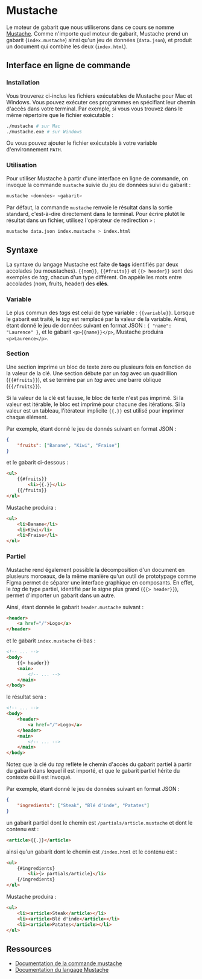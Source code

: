 # Mustache

Le moteur de gabarit que nous utiliserons dans ce cours se nomme
[Mustache](https://mustache.github.io). Comme n'importe quel moteur de
gabarit, Mustache prend un gabarit (`index.mustache`) ainsi qu'un jeu
de données (`data.json`), et produit un document qui combine les deux
(`index.html`).

## Interface en ligne de commande

### Installation

Vous trouverez ci-inclus les fichiers exécutables de Mustache pour
Mac et Windows. Vous pouvez exécuter ces programmes en spécifiant leur chemin d'accès dans votre terminal. Par exemple, si vous vous trouvez
dans le même répertoire que le fichier exécutable :

```sh
./mustache # sur Mac
./mustache.exe # sur Windows
```

Ou vous pouvez ajouter le fichier exécutable à votre variable
d'environnement `PATH`.

### Utilisation

Pour utiliser Mustache à partir d'une interface en ligne de commande,
on invoque la commande `mustache` suivie du jeu de données suivi du
gabarit :

```sh
mustache <données> <gabarit>
```

Par défaut, la commande `mustache` renvoie le résultat dans la sortie
standard, c'est-à-dire directement dans le terminal. Pour écrire
plutôt le résultat dans un fichier, utilisez l'opérateur de
redirection `>` :

```sh
mustache data.json index.mustache > index.html
```

## Syntaxe

La syntaxe du langage Mustache est faite de **tags** identifiés par
deux accolades (ou moustaches). `{{nom}}`, `{{#fruits}}` et `{{>
header}}` sont des exemples de *tag*, chacun d'un type différent. On
appèle les mots entre accolades (nom, fruits, header) des **clés**.

### Variable

Le plus commun des *tags* est celui de type variable : `{{variable}}`.
Lorsque le gabarit est traité, le *tag* est remplacé par la valeur
de la variable. Ainsi, étant donné le jeu de données suivant en format JSON : `{ "name": "Laurence" }`, et le gabarit `<p>{{name}}</p>`,
Mustache produira `<p>Laurence</p>`.

### Section

Une section imprime un bloc de texte zero ou plusieurs fois en
fonction de la valeur de la clé. Une section débute par un *tag*
avec un quadrillion (`{{#fruits}}`), et se termine par un *tag* avec
une barre oblique (`{{/fruits}}`).

Si la valeur de la clé est fausse, le bloc de texte n'est pas
imprimé. Si la valeur est itérable, le bloc est imprimé pour
chacune des itérations. Si la valeur est un tableau, l'itérateur
implicite `{{.}}` est utilisé pour imprimer chaque élément.

Par exemple, étant donné le jeu de donnés suivant en format JSON :

```json
{
	"fruits": ["Banane", "Kiwi", "Fraise"]
}
```

et le gabarit ci-dessous :

```html
<ul>
	{{#fruits}}
		<li>{{.}}</li>
	{{/fruits}}
</ul>
```

Mustache produira :

```html
<ul>
	<li>Banane</li>
	<li>Kiwi</li>
	<li>Fraise</li>
</ul>
```

### Partiel

Mustache rend également possible la décomposition d'un document en
plusieurs morceaux, de la même manière qu'un outil de prototypage
comme Figma permet de séparer une interface graphique en composants.
En effet, le *tag* de type partiel, identifié par le signe plus grand
(`{{> header}}`), permet d'importer un gabarit dans un autre.

Ainsi, étant donnée le gabarit `header.mustache` suivant :

```html
<header>
	<a href="/">Logo</a>
</header>
```

et le gabarit `index.mustache` ci-bas :

```html
<!-- ... -->
<body>
	{{> header}}
	<main>
		<!-- ... -->
	</main>
</body>
```

le résultat sera :

```html
<!-- ... -->
<body>
	<header>
		<a href="/">Logo</a>
	</header>
	<main>
		<!-- ... -->
	</main>
</body>
```

Notez que la clé du *tag* reflète le chemin d'accès du gabarit
partiel à partir du gabarit dans lequel il est importé, et que le
gabarit partiel hérite du contexte où il est invoqué.

Par exemple, étant donné le jeu de données suivant en format JSON :

```json
{
	"ingredients": ["Steak", "Blé d'inde", "Patates"]
}
```

un gabarit partiel dont le chemin est `/partials/article.mustache` et
dont le contenu est :

```html
<article>{{.}}</article>
```

ainsi qu'un gabarit dont le chemin est `/index.html` et le contenu
est :

```html
<ul>
	{#ingredients}
		<li>{> partials/article}</li>
	{/ingredients}
</ul>
```

Mustache produira :

```html
<ul>
	<li><article>Steak</article></li>
	<li><article>Blé d'inde</article></li>
	<li><article>Patates</article></li>
</ul>
```

## Ressources

- [Documentation de la commande mustache](https://mustache.github.io/mustache.1.html)
- [Documentation du langage Mustache](https://mustache.github.io/mustache.5.html)